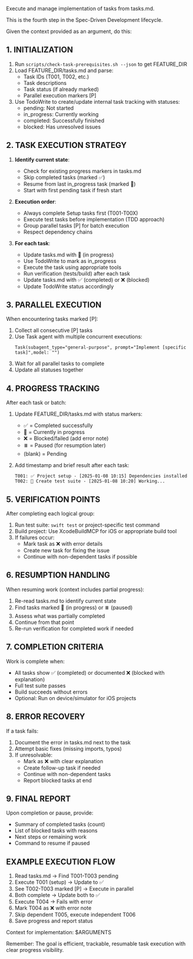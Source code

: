 Execute and manage implementation of tasks from tasks.md.

This is the fourth step in the Spec-Driven Development lifecycle.

Given the context provided as an argument, do this:

## 1. INITIALIZATION
1. Run `scripts/check-task-prerequisites.sh --json` to get FEATURE_DIR
2. Load FEATURE_DIR/tasks.md and parse:
   - Task IDs (T001, T002, etc.)
   - Task descriptions
   - Task status (if already marked)
   - Parallel execution markers [P]
3. Use TodoWrite to create/update internal task tracking with statuses:
   - pending: Not started
   - in_progress: Currently working
   - completed: Successfully finished
   - blocked: Has unresolved issues

## 2. TASK EXECUTION STRATEGY
1. **Identify current state**:
   - Check for existing progress markers in tasks.md
   - Skip completed tasks (marked ✅)
   - Resume from last in_progress task (marked 🔄)
   - Start with first pending task if fresh start

2. **Execution order**:
   - Always complete Setup tasks first (T001-T00X)
   - Execute test tasks before implementation (TDD approach)
   - Group parallel tasks [P] for batch execution
   - Respect dependency chains

3. **For each task**:
   - Update tasks.md with 🔄 (in progress)
   - Use TodoWrite to mark as in_progress
   - Execute the task using appropriate tools
   - Run verification (tests/build) after each task
   - Update tasks.md with ✅ (completed) or ❌ (blocked)
   - Update TodoWrite status accordingly

## 3. PARALLEL EXECUTION
When encountering tasks marked [P]:
1. Collect all consecutive [P] tasks
2. Use Task agent with multiple concurrent executions:
    ```
    Task(subagent_type="general-purpose", prompt="Implement [specific task]",model: "")
    ```
3. Wait for all parallel tasks to complete
4. Update all statuses together

## 4. PROGRESS TRACKING
After each task or batch:
1. Update FEATURE_DIR/tasks.md with status markers:
   - ✅ = Completed successfully
   - 🔄 = Currently in progress
   - ❌ = Blocked/failed (add error note)
   - ⏸️ = Paused (for resumption later)
   - (blank) = Pending

2. Add timestamp and brief result after each task:
    ```
    T001: ✅ Project setup - [2025-01-08 10:15] Dependencies installed
    T002: 🔄 Create test suite - [2025-01-08 10:20] Working...
    ```


## 5. VERIFICATION POINTS
After completing each logical group:
1. Run test suite: `swift test` or project-specific test command
2. Build project: Use XcodeBuildMCP for iOS or appropriate build tool
3. If failures occur:
   - Mark task as ❌ with error details
   - Create new task for fixing the issue
   - Continue with non-dependent tasks if possible

## 6. RESUMPTION HANDLING
When resuming work (context includes partial progress):
1. Re-read tasks.md to identify current state
2. Find tasks marked 🔄 (in progress) or ⏸️ (paused)
3. Assess what was partially completed
4. Continue from that point
5. Re-run verification for completed work if needed

## 7. COMPLETION CRITERIA
Work is complete when:
  - All tasks show ✅ (completed) or documented ❌ (blocked with explanation)
  - Full test suite passes
  - Build succeeds without errors
  - Optional: Run on device/simulator for iOS projects

## 8. ERROR RECOVERY
If a task fails:
1. Document the error in tasks.md next to the task
2. Attempt basic fixes (missing imports, typos)
3. If unresolvable:
   - Mark as ❌ with clear explanation
   - Create follow-up task if needed
   - Continue with non-dependent tasks
   - Report blocked tasks at end

## 9. FINAL REPORT
Upon completion or pause, provide:
- Summary of completed tasks (count)
- List of blocked tasks with reasons
- Next steps or remaining work
- Command to resume if paused

## EXAMPLE EXECUTION FLOW
1. Read tasks.md → Find T001-T003 pending
2. Execute T001 (setup) → Update to ✅
3. See T002-T003 marked [P] → Execute in parallel
4. Both complete → Update both to ✅
5. Execute T004 → Fails with error
6. Mark T004 as ❌ with error note
7. Skip dependent T005, execute independent T006 
8. Save progress and report status


Context for implementation: $ARGUMENTS

Remember: The goal is efficient, trackable, resumable task execution with clear progress visibility.
